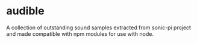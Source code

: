 # audible
A collection of outstanding sound samples extracted from sonic-pi project and made compatible with npm modules for use with node.
